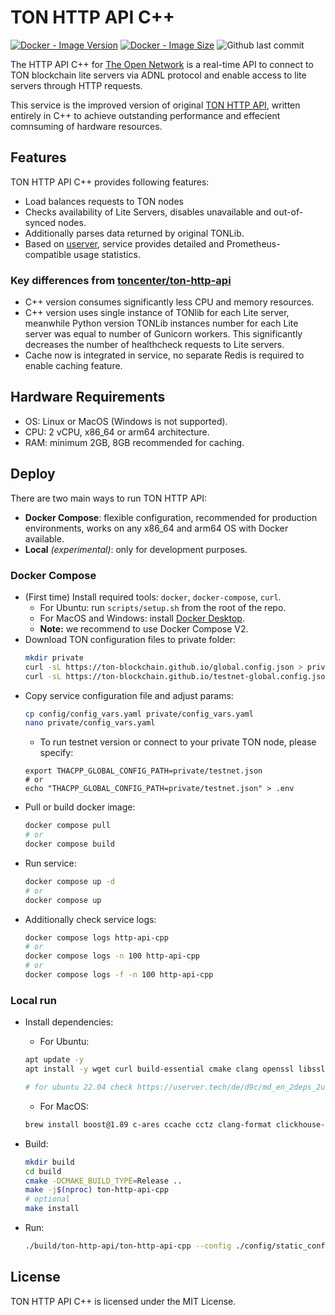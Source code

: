 # TON HTTP API C++

[![Docker - Image Version](https://img.shields.io/docker/v/toncenter/ton-http-api-cpp?label=docker&sort=date)](https://hub.docker.com/repository/docker/toncenter/ton-http-api-cpp)
[![Docker - Image Size](https://img.shields.io/docker/image-size/toncenter/ton-http-api-cpp?label=docker&sort=date)](https://hub.docker.com/repository/docker/toncenter/ton-http-api-cpp)
![Github last commit](https://img.shields.io/github/last-commit/toncenter/ton-http-api-cpp)

The HTTP API C++ for [The Open Network](https://ton.org) is a real-time API to connect to TON blockchain lite servers via ADNL protocol and enable access to lite servers through HTTP requests.

This service is the improved version of original [TON HTTP API](https://github.com/toncenter/ton-http-api), written entirely in C++ to achieve outstanding performance and effecient comnsuming of hardware resources.


## Features

TON HTTP API C++ provides following features:
* Load balances requests to TON nodes
* Checks availability of Lite Servers, disables unavailable and out-of-synced nodes.
* Additionally parses data returned by original TONLib.
* Based on [userver](https://github.com/userver-framework/userver), service provides detailed and Prometheus-compatible usage statistics.


### Key differences from [toncenter/ton-http-api](https://github.com/toncenter/ton-http-api)

* C++ version consumes significantly less CPU and memory resources.
* C++ version uses single instance of TONlib for each Lite server, meanwhile Python version TONLib instances number for each Lite server was equal to number of Gunicorn workers. This significantly decreases the number of healthcheck requests to Lite servers.
* Cache now is integrated in service, no separate Redis is required to enable caching feature.


## Hardware Requirements

- OS: Linux or MacOS (Windows is not supported).
- CPU: 2 vCPU, x86_64 or arm64 architecture.
- RAM: minimum 2GB, 8GB recommended for caching.

## Deploy

There are two main ways to run TON HTTP API:
- __Docker Compose__: flexible configuration, recommended for production environments, works on any x86_64 and arm64 OS with Docker available.
- __Local__ *(experimental)*: only for development purposes.

### Docker Compose

- (First time) Install required tools: `docker`, `docker-compose`, `curl`. 
    - For Ubuntu: run `scripts/setup.sh` from the root of the repo.
    - For MacOS and Windows: install [Docker Desktop](https://www.docker.com/products/docker-desktop/).
    - **Note:** we recommend to use Docker Compose V2.
- Download TON configuration files to private folder:
    ```bash
    mkdir private
    curl -sL https://ton-blockchain.github.io/global.config.json > private/mainnet.json
    curl -sL https://ton-blockchain.github.io/testnet-global.config.json > private/testnet.json
    ```
- Copy service configuration file and adjust params:
    ```bash
    cp config/config_vars.yaml private/config_vars.yaml
    nano private/config_vars.yaml
    ```
    - To run testnet version or connect to your private TON node, please specify:
    ```
    export THACPP_GLOBAL_CONFIG_PATH=private/testnet.json
    # or
    echo "THACPP_GLOBAL_CONFIG_PATH=private/testnet.json" > .env
- Pull or build docker image:
    ```bash
    docker compose pull
    # or 
    docker compose build
    ```
- Run service:
    ```bash
    docker compose up -d
    # or
    docker compose up
    ```
- Additionally check service logs:
    ```bash
    docker compose logs http-api-cpp
    # or 
    docker compose logs -n 100 http-api-cpp
    # or 
    docker compose logs -f -n 100 http-api-cpp
    ```

### Local run

- Install dependencies:
    - For Ubuntu:
    ```bash
    apt update -y
    apt install -y wget curl build-essential cmake clang openssl libssl-dev zlib1g-dev gperf wget git ninja-build libsodium-dev libmicrohttpd-dev liblz4-dev pkg-config autoconf automake libtool libjemalloc-dev lsb-release software-properties-common gnupg libabsl-dev libbenchmark-dev libboost-context1.83-dev libboost-coroutine1.83-dev libboost-filesystem1.83-dev libboost-iostreams1.83-dev libboost-locale1.83-dev libboost-program-options1.83-dev libboost-regex1.83-dev libboost-stacktrace1.83-dev libboost1.83-dev libbson-dev libbz2-dev libc-ares-dev libcctz-dev libcrypto++-dev libcurl4-openssl-dev libdouble-conversion-dev libev-dev libfmt-dev libgflags-dev libgmock-dev libgtest-dev libhiredis-dev libidn11-dev libjemalloc2 libjemalloc-dev libkrb5-dev libldap2-dev liblz4-dev libnghttp2-dev libpugixml-dev libsnappy-dev libsasl2-dev libssl-dev libxxhash-dev libyaml-cpp0.8  libyaml-cpp-dev libzstd-dev libssh2-1-dev netbase python3-dev python3-jinja2 python3-venv python3-yaml ragel yasm zlib1g-dev liblzma-dev libre2-dev clang-format ccache gcc g++ gdb

    # for ubuntu 22.04 check https://userver.tech/de/d9c/md_en_2deps_2ubuntu-22_804.html
    ```

    - For MacOS:
    ```bash
    brew install boost@1.89 c-ares ccache cctz clang-format clickhouse-cpp cmake coreutils cryptopp cyrus-sasl fmt gdb git google-benchmark googletest hiredis icu4c jemalloc krb5 libev librdkafka mariadb mongo-c-driver@1 nghttp2 ninja openldap openssl postgresql@16 pugixml rocksdb unixodbc yaml-cpp zlib sqlite pkg-config automake libtool autoconf texinfo lz4 openssl@3 libsodium zlib libmicrohttpd
    ```
- Build:
    ```bash
    mkdir build
    cd build
    cmake -DCMAKE_BUILD_TYPE=Release ..
    make -j$(nproc) ton-http-api-cpp
    # optional
    make install
    ```
- Run:
    ```bash
    ./build/ton-http-api/ton-http-api-cpp --config ./config/static_config.yaml --config_vars ./private/config_vars.yaml
    ```

## License

TON HTTP API C++ is licensed under the MIT License.
